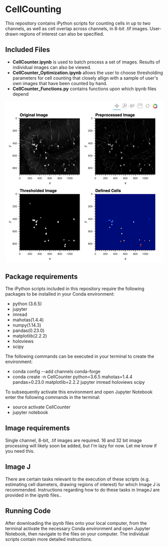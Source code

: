 # CellCounting
This repository contains iPython scripts for counting cells in up to two channels, as well as cell overlap across channels, in 8-bit .tif images.  User-drawn regions of interest can also be specified.

## Included Files
* **CellCounter.ipynb** is used to batch process a set of images.  Results of individual images can also be viewed.
* **CellCounter_Optimization.ipynb** allows the user to choose thresholding parameters for cell counting that closely allign with a sample of user's own images that have been counted by hand.
* **CellCounter_Functions.py** contains functions upon which ipynb files depend

![Example](Images/Example.png)

## Package requirements
The iPython scripts included in this repository require the following packages to be installed in your Conda environment:
* python (3.6.5)
* jupyter
* imread
* mahotas(1.4.4)
* numpy(1.14.3)
* pandas(0.23.0)
* matplotlib(2.2.2) 
* holoviews
* scipy

The following commands can be executed in your terminal to create the environment: 
* conda config --add channels conda-forge
* conda create -n CellCounter python=3.6.5 mahotas=1.4.4 pandas=0.23.0 matplotlib=2.2.2 jupyter imread holoviews scipy

To subsequently activate this environment and open Jupyter Notebook enter the following commands in the terminal:
* source activate CellCounter
* jupyter notebook

## Image requirements
Single channel, 8-bit, .tif images are required. 
16 and 32 bit image processing will likely soon be added, but I'm lazy for now.  Let me know if you need this.

## Image J
There are certain tasks relevant to the execution of these scripts (e.g. estimating cell diameters, drawing regions of interest) for which Image J is recommended.  Instructions regarding how to do these tasks in ImageJ are provided in the ipynb files..

## Running Code
After downloading the ipynb files onto your local computer, from the terminal activate the necessary Conda environment and open Jupyter Notebook, then navigate to the files on your computer. The individual scripts contain more detailed instructions.
